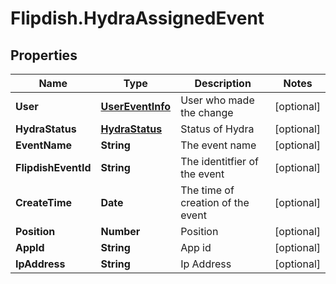 # Flipdish.HydraAssignedEvent

## Properties
Name | Type | Description | Notes
------------ | ------------- | ------------- | -------------
**User** | [**UserEventInfo**](UserEventInfo.md) | User who made the change | [optional] 
**HydraStatus** | [**HydraStatus**](HydraStatus.md) | Status of Hydra | [optional] 
**EventName** | **String** | The event name | [optional] 
**FlipdishEventId** | **String** | The identitfier of the event | [optional] 
**CreateTime** | **Date** | The time of creation of the event | [optional] 
**Position** | **Number** | Position | [optional] 
**AppId** | **String** | App id | [optional] 
**IpAddress** | **String** | Ip Address | [optional] 


